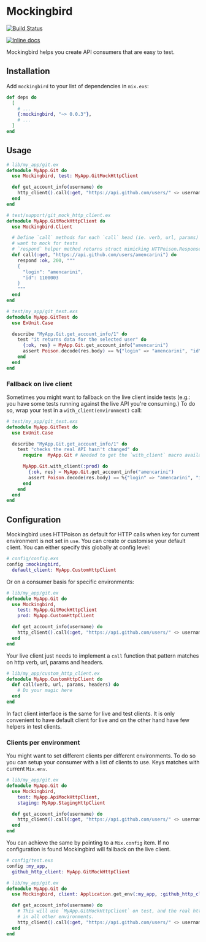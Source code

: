 # Mockingbird

[![Build Status](https://travis-ci.org/Driftrock/mockingbird.svg?branch=master)](https://travis-ci.org/Driftrock/mockingbird)

[![Inline docs](http://inch-ci.org/github/Driftrock/mockingbird.svg)](http://inch-ci.org/github/Driftrock/mockingbird)

Mockingbird helps you create API consumers that are easy to test.

## Installation

Add `mockingbird` to your list of dependencies in `mix.exs`:

```elixir
def deps do
  [
    # ...
    {:mockingbird, "~> 0.0.3"},
    # ...
  ]
end
```

## Usage

```elixir
# lib/my_app/git.ex
defmodule MyApp.Git do
  use Mockingbird, test: MyApp.GitMockHttpClient

  def get_account_info(username) do
    http_client().call(:get, "https://api.github.com/users/" <> username)
  end
end

# test/support/git_mock_http_client.ex
defmodule MyApp.GitMockHttpClient do
  use Mockingbird.Client

  # Define `call` methods for each `call` head (ie. verb, url, params) you
  # want to mock for tests
  # `respond` helper method returns struct mimicking HTTPoison.Response
  def call(:get, "https://api.github.com/users/amencarini") do
    respond :ok, 200, """
    {
      "login": "amencarini",
      "id": 1100003
    }
    """
  end
end

# test/my_app/git_test.exs
defmodule MyApp.GitTest do
  use ExUnit.Case

  describe "MyApp.Git.get_account_info/1" do
    test "it returns data for the selected user" do
      {:ok, res} = MyApp.Git.get_account_info("amencarini")
      assert Poison.decode(res.body) == %{"login" => "amencarini", "id" => 1100003}
    end
  end
end
```

### Fallback on live client

Sometimes you might want to fallback on the live client inside tests (e.g.: you have some
tests running against the live API you're consuming.) To do so, wrap your test
in a `with_client(environment)` call:

```elixir
# test/my_app/git_test.exs
defmodule MyApp.GitTest do
  use ExUnit.Case

  describe "MyApp.Git.get_account_info/1" do
    test "checks the real API hasn't changed" do
      require  MyApp.Git # Needed to get the `with_client` macro available

      MyApp.Git.with_client(:prod) do
        {:ok, res} = MyApp.Git.get_account_info("amencarini")
        assert Poison.decode(res.body) == %{"login" => "amencarini", "id" => 1100003}
      end
    end
  end
end
```

## Configuration

Mockingbird uses HTTPoison as default for HTTP calls when key for current
environment is not set in `use`. You can create or customise your default client. You can either specify this globally at config level:

```elixir
# config/config.exs
config :mockingbird,
  default_client: MyApp.CustomHttpClient
```

Or on a consumer basis for specific environments:

```elixir
# lib/my_app/git.ex
defmodule MyApp.Git do
  use Mockingbird,
    test: MyApp.GitMockHttpClient
    prod: MyApp.CustomHttpClient

  def get_account_info(username) do
    http_client().call(:get, "https://api.github.com/users/" <> username)
  end
end
```

Your live client just needs to implement a `call` function that pattern matches
on http verb, url, params and headers.

```elixir
# lib/my_app/custom_http_client.ex
defmodule MyApp.CustomHttpClient do
  def call(verb, url, params, headers) do
    # Do your magic here
  end
end
```

In fact client interface is the same for live and test clients. It is only
convenient to have default client for live and on the other hand have few helpers
in test clients.

### Clients per environment

You might want to set different clients per different environments. To do so you
can setup your consumer with a list of clients to use. Keys matches with current
`Mix.env`.

```elixir
# lib/my_app/git.ex
defmodule MyApp.Git do
  use Mockingbird,
    test: MyApp.ApiMockHttpClient,
    staging: MyApp.StagingHttpClient

  def get_account_info(username) do
    http_client().call(:get, "https://api.github.com/users/" <> username)
  end
end
```

You can achieve the same by pointing to a `Mix.config` item. If no configuration
is found Mockingbird will fallback on the live client.

```elixir
# config/test.exs
config :my_app,
  github_http_client: MyApp.GitMockHttpClient

# lib/my_app/git.ex
defmodule MyApp.Git do
  use Mockingbird, client: Application.get_env(:my_app, :github_http_client)

  def get_account_info(username) do
    # This will use `MyApp.GitMockHttpClient` on test, and the real http client
    # in all other environments.
    http_client().call(:get, "https://api.github.com/users/" <> username)
  end
end
```
